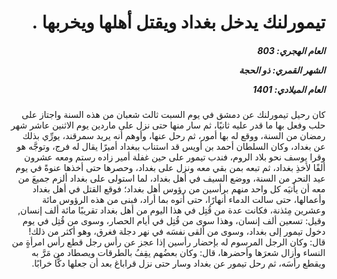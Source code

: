 <h1 dir="rtl">تيمورلنك يدخل بغداد ويقتل أهلها ويخربها .</h1>

<h5 dir="rtl">العام الهجري:  803

الشهر القمري: ذو الحجة

العام الميلادي: 1401</h5>

<p dir="rtl">كان رحيل تيمورلنك عن دمشق في يوم السبت ثالث شعبان من هذه السنة واجتاز على حلب وفعل بها ما قدر عليه ثانيًا، ثم سار منها حتى نزل على ماردين يوم الاثنين عاشر شهر رمضان من السنة، ووقع له بها أمور، ثم رحل عنها، وأوهم أنه يريد سمرقند، يورِّي بذلك عن بغداد، وكان السلطان أحمد بن أويس قد استناب ببغداد أميرًا يقال له فرج، وتوجَّه هو وقرا يوسف نحو بلاد الروم، فندب تيمور على حين غفلة أمير زاده رستم ومعه عشرون ألفًا لأخذِ بغداد، ثم تبعه بمن بقي معه ونزل على بغداد، وحصرها حتى أخذها عنوةً في يوم عيد النحر من السنة، ووضع السيف في أهل بغداد، لما استولى على بغداد ألزم جميعَ من معه أن يأتيَه كل واحد منهم برأسين من رؤوس أهل بغداد؛ فوقع القتل في أهل بغداد وأعمالها، حتى سالت الدماء أنهارًا، حتى أتوه بما أراد، فبنى من هذه الرؤوس مائة وعشرين مِئذنة، فكانت عدة من قُتِل في هذا اليوم من أهل بغداد تقريبًا مائة ألف إنسان, وقيل: تسعين ألف إنسان، وهذا سوى من قُتِل في أيام الحصار، وسوى من قُتِل في يوم دخول تيمور إلى بغداد، وسوى من ألقى نفسَه في نهر دجلة فغرق، وهو أكثر من ذلك! قال: وكان الرجل المرسوم له بإحضار رأسين إذا عجز عن رأس رجل قطع رأس امرأةٍ من النساء وأزال شعرَها وأحضرها، قال: وكان بعضُهم يقِفُ بالطرقات ويصطاد من مَرَّ به ويقطع رأسَه، ثم رحل تيمور عن بغداد وسار حتى نزل قراباغ بعد أن جعلها دكًّا خرابًا.</p></br>
